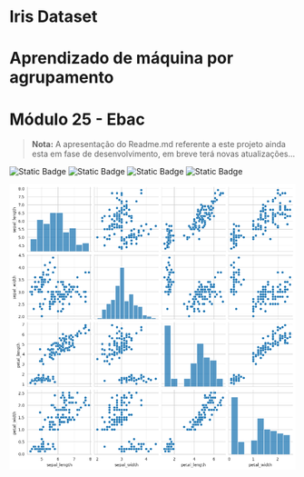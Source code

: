 <h1>Iris Dataset</h1>
<h1>Aprendizado de máquina por agrupamento</h1>
<h1> Módulo 25 - Ebac </h1>

> **Nota:**
> A apresentação do Readme.md referente a este projeto ainda esta em fase de desenvolvimento, em breve terá novas atualizações...

![Static Badge](https://img.shields.io/badge/Library-Seaborn-blue) ![Static Badge](https://img.shields.io/badge/scikit--learn-F7931E?style=flat-square&logo=scikit-learn&logoColor=white) ![Static Badge](https://img.shields.io/badge/-pandas-05122A?style=flat&logo=pandas) ![Static Badge](https://img.shields.io/badge/Numpy-777BB4?style=for-the-badge&logo=numpy&logoColor=white)

![teste](https://github.com/Sandro-Alexandre-Olmedo/iris---aprendizado-de-maquina-por-agrupamento---modulo-25---Ebac/blob/main/pairplot%20iris.png)
